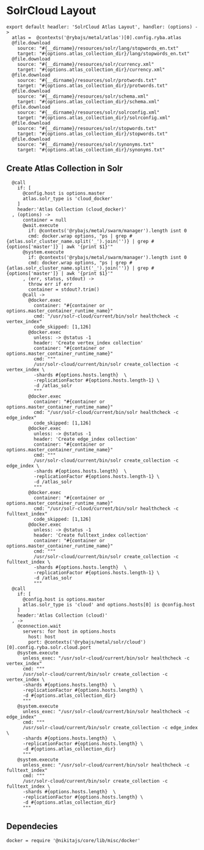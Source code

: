 
# SolrCloud Layout

    export default headler: 'SolrCloud Atlas Layout', handler: (options) ->
      atlas =  @contexts('@rybajs/metal/atlas')[0].config.ryba.atlas
      @file.download
        source: "#{__dirname}/resources/solr/lang/stopwords_en.txt"
        target: "#{options.atlas_collection_dir}/lang/stopwords_en.txt"
      @file.download
        source: "#{__dirname}/resources/solr/currency.xml"
        target: "#{options.atlas_collection_dir}/currency.xml"
      @file.download
        source: "#{__dirname}/resources/solr/protwords.txt"
        target: "#{options.atlas_collection_dir}/protwords.txt"
      @file.download
        source: "#{__dirname}/resources/solr/schema.xml"
        target: "#{options.atlas_collection_dir}/schema.xml"
      @file.download
        source: "#{__dirname}/resources/solr/solrconfig.xml"
        target: "#{options.atlas_collection_dir}/solrconfig.xml"
      @file.download
        source: "#{__dirname}/resources/solr/stopwords.txt"
        target: "#{options.atlas_collection_dir}/stopwords.txt"
      @file.download
        source: "#{__dirname}/resources/solr/synonyms.txt"
        target: "#{options.atlas_collection_dir}/synonyms.txt"

## Create Atlas Collection in Solr

      @call
        if: [
          @config.host is options.master
          atlas.solr_type is 'cloud_docker'
        ]
        header:'Atlas Collection (cloud_docker)'
      , (options) ->
          container = null
          @wait.execute
            if: @contexts('@rybajs/metal/swarm/manager').length isnt 0
            cmd: docker.wrap options, "ps | grep #{atlas.solr_cluster_name.split('_').join('')} | grep #{options['master']} | awk '{print $1}'"
          @system.execute
            if: @contexts('@rybajs/metal/swarm/manager').length isnt 0
            cmd: docker.wrap options, "ps | grep #{atlas.solr_cluster_name.split('_').join('')} | grep #{options['master']} | awk '{print $1}'"
          , (err, status, stdout) ->
            throw err if err
            container = stdout?.trim()
          @call ->
            @docker.exec
              container: "#{container or options.master_container_runtime_name}"
              cmd: "/usr/solr-cloud/current/bin/solr healthcheck -c vertex_index"
              code_skipped: [1,126]
            @docker.exec
              unless: -> @status -1
              header: 'Create vertex_index collection'
              container: "#{container or options.master_container_runtime_name}"
              cmd: """
              /usr/solr-cloud/current/bin/solr create_collection -c vertex_index \
              -shards #{options.hosts.length}  \
              -replicationFactor #{options.hosts.length-1} \
              -d /atlas_solr
              """
            @docker.exec
              container: "#{container or options.master_container_runtime_name}"
              cmd: "/usr/solr-cloud/current/bin/solr healthcheck -c edge_index"
              code_skipped: [1,126]
            @docker.exec
              unless: -> @status -1
              header: 'Create edge_index collection'
              container: "#{container or options.master_container_runtime_name}"
              cmd: """
              /usr/solr-cloud/current/bin/solr create_collection -c edge_index \
              -shards #{options.hosts.length}  \
              -replicationFactor #{options.hosts.length-1} \
              -d /atlas_solr
              """
            @docker.exec
              container: "#{container or options.master_container_runtime_name}"
              cmd: "/usr/solr-cloud/current/bin/solr healthcheck -c fulltext_index"
              code_skipped: [1,126]
            @docker.exec
              unless: -> @status -1
              header: 'Create fulltext_index collection'
              container: "#{container or options.master_container_runtime_name}"
              cmd: """
              /usr/solr-cloud/current/bin/solr create_collection -c fulltext_index \
              -shards #{options.hosts.length}  \
              -replicationFactor #{options.hosts.length-1} \
              -d /atlas_solr
              """
      @call
        if: [
          @config.host is options.master
          atlas.solr_type is 'cloud' and options.hosts[0] is @config.host
        ]
        header:'Atlas Collection (cloud)'
      , ->
        @connection.wait
          servers: for host in options.hosts
            host: host
            port: @contexts('@rybajs/metal/solr/cloud')[0].config.ryba.solr.cloud.port
        @system.execute
          unless_exec: "/usr/solr-cloud/current/bin/solr healthcheck -c vertex_index"
          cmd: """
          /usr/solr-cloud/current/bin/solr create_collection -c vertex_index \
          -shards #{options.hosts.length}  \
          -replicationFactor #{options.hosts.length} \
          -d #{options.atlas_collection_dir}
          """
        @system.execute
          unless_exec: "/usr/solr-cloud/current/bin/solr healthcheck -c edge_index"
          cmd: """
          /usr/solr-cloud/current/bin/solr create_collection -c edge_index \
          -shards #{options.hosts.length}  \
          -replicationFactor #{options.hosts.length} \
          -d #{options.atlas_collection_dir}
          """
        @system.execute
          unless_exec: "/usr/solr-cloud/current/bin/solr healthcheck -c fulltext_index"
          cmd: """
          /usr/solr-cloud/current/bin/solr create_collection -c fulltext_index \
          -shards #{options.hosts.length}  \
          -replicationFactor #{options.hosts.length} \
          -d #{options.atlas_collection_dir}
          """

## Dependecies

    docker = require '@nikitajs/core/lib/misc/docker'
